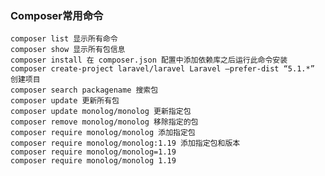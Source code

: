 ### Composer常用命令
    composer list 显示所有命令
    composer show 显示所有包信息
    composer install 在 composer.json 配置中添加依赖库之后运行此命令安装
    composer create-project laravel/laravel Laravel –prefer-dist “5.1.*” 创建项目
    composer search packagename 搜索包
    composer update 更新所有包
    composer update monolog/monolog 更新指定包
    composer remove monolog/monolog 移除指定的包
    composer require monolog/monolog 添加指定包
    composer require monolog/monolog:1.19 添加指定包和版本
    composer require monolog/monolog=1.19
    composer require monolog/monolog 1.19